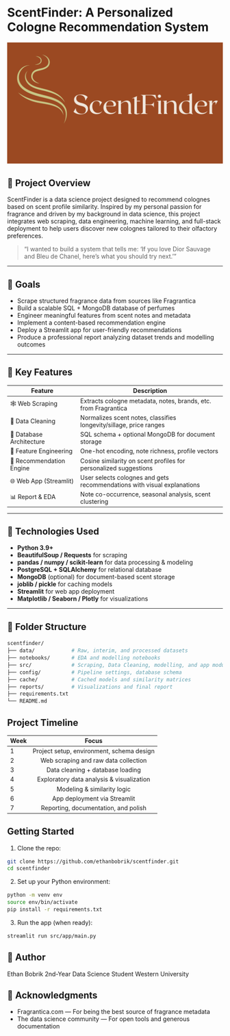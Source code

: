 # ScentFinder: A Personalized Cologne Recommendation System

![ScentFinder Banner](ScentFinder.png)

## 👃 Project Overview

ScentFinder is a data science project designed to recommend colognes based on scent profile similarity. Inspired by my personal passion for fragrance and driven by my background in data science, this project integrates web scraping, data engineering, machine learning, and full-stack deployment to help users discover new colognes tailored to their olfactory preferences.

> “I wanted to build a system that tells me: ‘If you love Dior Sauvage and Bleu de Chanel, here’s what you should try next.’”

---

## 🎯 Goals

- Scrape structured fragrance data from sources like Fragrantica
- Build a scalable SQL + MongoDB database of perfumes
- Engineer meaningful features from scent notes and metadata
- Implement a content-based recommendation engine
- Deploy a Streamlit app for user-friendly recommendations
- Produce a professional report analyzing dataset trends and modelling outcomes

---

## 🧠 Key Features

| Feature                  | Description                                                                 |
|--------------------------|-----------------------------------------------------------------------------|
| 🕸️ Web Scraping          | Extracts cologne metadata, notes, brands, etc. from Fragrantica             |
| 🧹 Data Cleaning         | Normalizes scent notes, classifies longevity/sillage, price ranges          |
| 🧱 Database Architecture | SQL schema + optional MongoDB for document storage                          |
| 🧬 Feature Engineering   | One-hot encoding, note richness, profile vectors                            |
| 🧠 Recommendation Engine | Cosine similarity on scent profiles for personalized suggestions            |
| 🌐 Web App (Streamlit)   | User selects colognes and gets recommendations with visual explanations     |
| 📊 Report & EDA          | Note co-occurrence, seasonal analysis, scent clustering                     |

---

## 🔧 Technologies Used

- **Python 3.9+**
- **BeautifulSoup / Requests** for scraping
- **pandas / numpy / scikit-learn** for data processing & modeling
- **PostgreSQL + SQLAlchemy** for relational database
- **MongoDB** (optional) for document-based scent storage
- **joblib / pickle** for caching models
- **Streamlit** for web app deployment
- **Matplotlib / Seaborn / Plotly** for visualizations

---

## 📁 Folder Structure

```bash
scentfinder/
├── data/            # Raw, interim, and processed datasets
├── notebooks/       # EDA and modelling notebooks
├── src/             # Scraping, Data Cleaning, modelling, and app modules
├── config/          # Pipeline settings, database schema
├── cache/           # Cached models and similarity matrices
├── reports/         # Visualizations and final report
├── requirements.txt
└── README.md
```

## Project Timeline 
| Week        | Focus           | 
| ------------- |:-------------:|
| 1      | Project setup, environment, schema design |
| 2     | Web scraping and raw data collection      |
| 3  | Data cleaning + database loading     |
| 4  | Exploratory data analysis & visualization     |
| 5  | Modeling & similarity logic     |
| 6  | App deployment via Streamlit     |
| 7  | Reporting, documentation, and polish     |

## Getting Started

1.	Clone the repo:
```bash
git clone https://github.com/ethanbobrik/scentfinder.git
cd scentfinder
```

2.	Set up your Python environment:
```bash
python -m venv env
source env/bin/activate
pip install -r requirements.txt
```

3.	Run the app (when ready):
```bash
streamlit run src/app/main.py
```

## 👤 Author
Ethan Bobrik
2nd-Year Data Science Student
Western University

## 📌 Acknowledgments
- Fragrantica.com — For being the best source of fragrance metadata
- The data science community — For open tools and generous documentation
